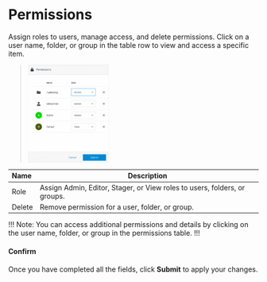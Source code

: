 # Permissions

Assign roles to users, manage access, and delete permissions. Click on a user name, folder, or group in the table row to view and access a specific item. 

><img src="../../../images/permissions.png" alt="permissions" style="width: 35%; display: block"></a>

**Name** | **Description** 
:--- | ---
Role | Assign Admin, Editor, Stager, or View roles to users, folders, or groups.
Delete | Remove permission for a user, folder, or group.

!!! Note:
You can access additional permissions and details by clicking on the user name, folder, or group in the permissions table.
!!!

#### Confirm

Once you have completed all the fields, click **Submit** to apply your changes.


